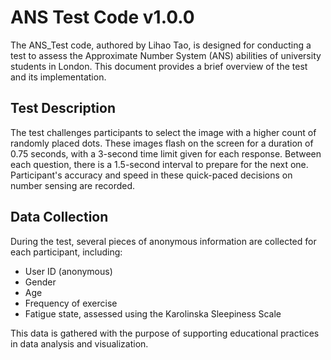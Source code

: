 # ANS Test Code v1.0.0

The ANS_Test code, authored by Lihao Tao, is designed for conducting a test to assess the Approximate Number System (ANS) abilities of university students in London. This document provides a brief overview of the test and its implementation.

## Test Description

The test challenges participants to select the image with a higher count of randomly placed dots. These images flash on the screen for a duration of 0.75 seconds, with a 3-second time limit given for each response. Between each question, there is a 1.5-second interval to prepare for the next one. Participant's accuracy and speed in these quick-paced decisions on number sensing are recorded.

## Data Collection

During the test, several pieces of anonymous information are collected for each participant, including:

- User ID (anonymous)
- Gender
- Age
- Frequency of exercise
- Fatigue state, assessed using the Karolinska Sleepiness Scale

This data is gathered with the purpose of supporting educational practices in data analysis and visualization.
